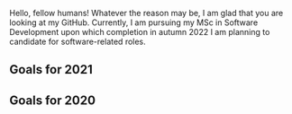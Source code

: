 Hello, fellow humans! Whatever the reason may be, I am glad that you are looking at my GitHub. Currently, I am pursuing my MSc in Software Development upon which completion in autumn 2022 I am planning to candidate for software-related roles.

## Goals for 2021

## Goals for 2020